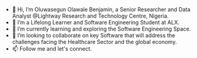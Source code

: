 - 👋 Hi, I’m Oluwasegun Olawale Benjamin, a Senior Researcher and Data Analyst @Lightway Research and Technology Centre, Nigeria.
- 👀 I’m a Lifelong Learner and Software Engineering Student at ALX.
- 🌱 I’m currently learning and exploring the Software Engineering Space.
- 💞️ I’m looking to collaborate on key Software that will address the challenges facing the Healthcare Sector and the global economy.
- 📫 Follow me and let's connect.

<!---
Greatbencode/Greatbencode is a ✨ special ✨ repository because its `README.md` (this file) appears on your GitHub profile.
You can click the Preview link to take a look at your changes.
--->
